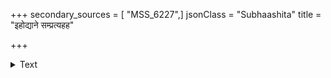 +++
secondary_sources = [ "MSS_6227",]
jsonClass = "Subhaashita"
title = "इहोद्याने सम्प्रत्यहह"

+++

<details><summary>Text</summary>

इहोद्याने सम्प्रत्यहह परिशिष्टाः क्रमवशाद् अमी वल्मीकास् ते भुजगकुललीलावसतयः।  
गतास् ते विस्तीर्णस्तबकभरसौरभ्यलहरी- परीतव्योमानः प्रकृतिगुरवः केऽपि तरवः॥
</details>
